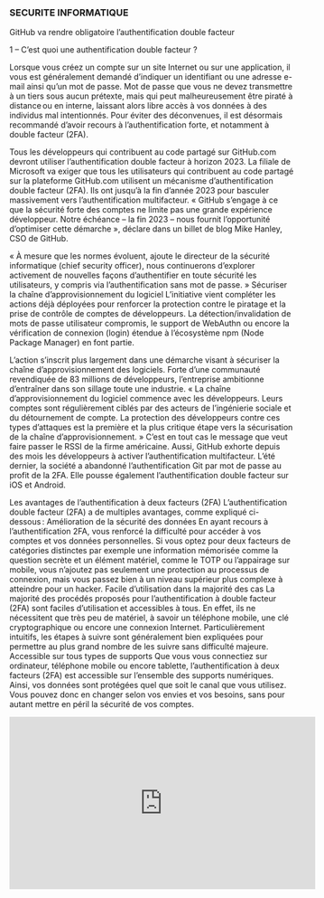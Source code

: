 ### SECURITE INFORMATIQUE

GitHub va rendre obligatoire l’authentification double facteur


1 – C’est quoi une authentification double facteur ?

Lorsque vous créez un compte sur un site Internet ou sur une application, il vous est généralement demandé d’indiquer un identifiant ou une adresse e-mail ainsi qu’un mot de passe. Mot de passe que vous ne devez transmettre à un tiers sous aucun prétexte, mais qui peut malheureusement être piraté à distance ou en interne, laissant alors libre accès à vos données à des individus mal intentionnés. Pour éviter des déconvenues, il est désormais recommandé d’avoir recours à l’authentification forte, et notamment à double facteur (2FA).

Tous les développeurs qui contribuent au code partagé sur GitHub.com devront utiliser l’authentification double facteur à horizon 2023.
La filiale de Microsoft va exiger que tous les utilisateurs qui contribuent au code partagé sur la plateforme GitHub.com utilisent un mécanisme d’authentification double facteur (2FA).
Ils ont jusqu’à la fin d’année 2023 pour basculer massivement vers l’authentification multifacteur. « GitHub s’engage à ce que la sécurité forte des comptes ne limite pas une grande expérience développeur. Notre échéance – la fin 2023 – nous fournit l’opportunité d’optimiser cette démarche », déclare dans un billet de blog Mike Hanley, CSO de GitHub.

« À mesure que les normes évoluent, ajoute le directeur de la sécurité informatique (chief security officer), nous continuerons d’explorer activement de nouvelles façons d’authentifier en toute sécurité les utilisateurs, y compris via l’authentification sans mot de passe. »
Sécuriser la chaîne d’approvisionnement du logiciel
L’initiative vient compléter les actions déjà déployées pour renforcer la protection contre le piratage et la prise de contrôle de comptes de développeurs. La détection/invalidation de mots de passe utilisateur compromis, le support de WebAuthn ou encore la vérification de connexion (login) étendue à l’écosystème npm (Node Package Manager) en font partie.

L’action s’inscrit plus largement dans une démarche visant à sécuriser la chaîne d’approvisionnement des logiciels. Forte d’une communauté revendiquée de 83 millions de développeurs, l’entreprise ambitionne d’entraîner dans son sillage toute une industrie.
« La chaîne d’approvisionnement du logiciel commence avec les développeurs. Leurs comptes sont régulièrement ciblés par des acteurs de l’ingénierie sociale et du détournement de compte. La protection des développeurs contre ces types d’attaques est la première et la plus critique étape vers la sécurisation de la chaîne d’approvisionnement. » C’est en tout cas le message que veut faire passer le RSSI de la firme américaine.
Aussi, GitHub exhorte depuis des mois les développeurs à activer l’authentification multifacteur. L’été dernier, la société a abandonné l’authentification Git par mot de passe au profit de la 2FA. Elle pousse également l’authentification double facteur sur iOS et Android.

Les avantages de l’authentification à deux facteurs (2FA) 
L’authentification double facteur (2FA) a de multiples avantages, comme expliqué ci-dessous : 
Amélioration de la sécurité des données
En ayant recours à l’authentification 2FA, vous renforcé la difficulté pour accéder à vos comptes et vos données personnelles. Si vous optez pour deux facteurs de catégories distinctes par exemple une information mémorisée comme la question secrète et un élément matériel, comme le TOTP ou l’appairage sur mobile, vous n’ajoutez pas seulement une protection au processus de connexion, mais vous passez bien à un niveau supérieur plus complexe à atteindre pour un hacker. 
Facile d’utilisation dans la majorité des cas 
La majorité des procédés proposés pour l’authentification à double facteur (2FA) sont faciles d’utilisation et accessibles à tous. En effet, ils ne nécessitent que très peu de matériel, à savoir un téléphone mobile, une clé cryptographique ou encore une connexion Internet. Particulièrement intuitifs, les étapes à suivre sont généralement bien expliquées pour permettre au plus grand nombre de les suivre sans difficulté majeure. 
Accessible sur tous types de supports 
Que vous vous connectiez sur ordinateur, téléphone mobile ou encore tablette, l’authentification à deux facteurs (2FA) est accessible sur l’ensemble des supports numériques. Ainsi, vos données sont protégées quel que soit le canal que vous utilisez. Vous pouvez donc en changer selon vos envies et vos besoins, sans pour autant mettre en péril la sécurité de vos comptes. 
<iframe width="542" height="305" src="https://www.youtube.com/embed/wQGWJFkTBzM" title="Comment activer l’authentification à double facteur sur une boite mail Gandi Roundcube ?" frameborder="0" allow="accelerometer; autoplay; clipboard-write; encrypted-media; gyroscope; picture-in-picture" allowfullscreen></iframe>
